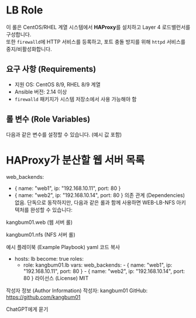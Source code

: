 LB Role
=========

이 롤은 CentOS/RHEL 계열 시스템에서 **HAProxy**를 설치하고 Layer 4 로드밸런서를 구성합니다.  
또한 `firewalld`에 HTTP 서비스를 등록하고, 포트 충돌 방지를 위해 `httpd` 서비스를 중지/비활성화합니다.

요구 사항 (Requirements)
------------------------

- 지원 OS: CentOS 8/9, RHEL 8/9 계열
- Ansible 버전: 2.14 이상
- `firewalld` 패키지가 시스템 저장소에서 사용 가능해야 함

롤 변수 (Role Variables)
------------------------

다음과 같은 변수를 설정할 수 있습니다. (예시 값 포함)

# HAProxy가 분산할 웹 서버 목록
web_backends:
  - { name: "web1", ip: "192.168.10.11", port: 80 }
  - { name: "web2", ip: "192.168.10.14", port: 80 }
의존 관계 (Dependencies)
없음.
단독으로 동작하지만, 다음과 같은 롤과 함께 사용하면 WEB-LB-NFS 아키텍처를 완성할 수 있습니다:

kangbum01.web (웹 서버 롤)

kangbum01.nfs (NFS 서버 롤)

예시 플레이북 (Example Playbook)
yaml
코드 복사
- hosts: lb
  become: true
  roles:
    - role: kangbum01.lb
      vars:
        web_backends:
          - { name: "web1", ip: "192.168.10.11", port: 80 }
          - { name: "web2", ip: "192.168.10.14", port: 80 }
라이선스 (License)
MIT

작성자 정보 (Author Information)
작성자: kangbum01
GitHub: https://github.com/kangbum01







ChatGPT에게 묻기
